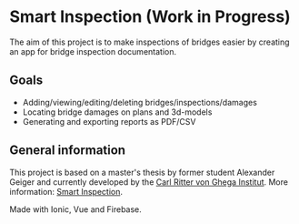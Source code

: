 # Smart Inspection (Work in Progress)

The aim of this project is to make inspections of bridges easier by creating an app for bridge inspection documentation.

## Goals

- Adding/viewing/editing/deleting bridges/inspections/damages
- Locating bridge damages on plans and 3d-models
- Generating and exporting reports as PDF/CSV

## General information

This project is based on a master's thesis by former student Alexander Geiger and currently developed by the [Carl Ritter von Ghega Institut](https://mobility.fhstp.ac.at/).
More information: [Smart Inspection](https://research.fhstp.ac.at/projekte/smart-inspection-fuer-eine-zustandsorientierte-instandhaltung-von-bruecken).

Made with Ionic, Vue and Firebase.
